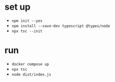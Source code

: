 # set up
- `npm init --yes`
- `npm install --save-dev typescript @types/node`
- `npx tsc --init`

# run
- `docker compose up`
- `npx tsc`
- `node dist/index.js`
